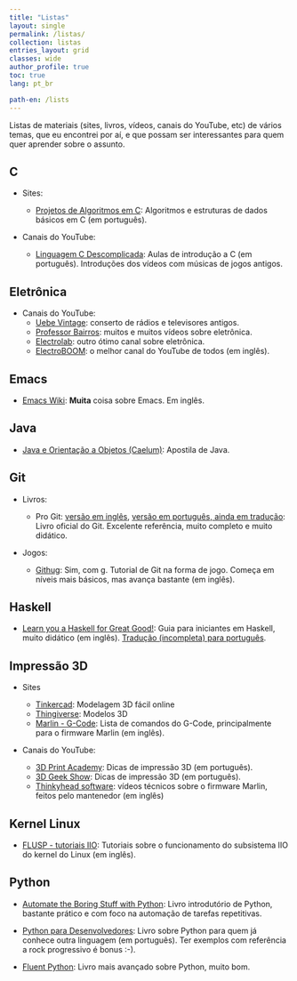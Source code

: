 ```yaml
---
title: "Listas"
layout: single
permalink: /listas/
collection: listas
entries_layout: grid
classes: wide
author_profile: true
toc: true
lang: pt_br

path-en: /lists
---
```



Listas de materiais (sites, livros, vídeos, canais do YouTube, etc) de vários
temas, que eu encontrei por aí, e que possam ser interessantes para quem quer
aprender sobre o assunto.

## C
- Sites:
  - [Projetos de Algoritmos em C](https://www.ime.usp.br/~pf/algoritmos/):
    Algoritmos e estruturas de dados básicos em C (em português).

- Canais do YouTube:
  - [Linguagem C Descomplicada](https://www.youtube.com/playlist?list=PL8iN9FQ7_jt4DJbeQqv--jpTy-2gTA3Cp):
  Aulas de introdução a C (em português). Introduções dos vídeos com músicas de
  jogos antigos.

## Eletrônica
- Canais do YouTube:
  - [Uebe Vintage](https://www.youtube.com/@UebeVintage): conserto de rádios e televisores antigos.
  - [Professor Bairros](https://www.youtube.com/@professorbairros): muitos e muitos vídeos sobre eletrônica.
  - [Electrolab](https://www.youtube.com/@Electrolab-Eletronica): outro ótimo canal sobre eletrônica.
  - [ElectroBOOM](https://www.youtube.com/@ElectroBOOM): o melhor canal do YouTube de todos (em inglês). 

## Emacs
- [Emacs Wiki](https://www.emacswiki.org/): **Muita** coisa sobre Emacs. Em inglês.

## Java

- [Java e Orientação a Objetos (Caelum)](https://www.caelum.com.br/apostila-java-orientacao-objetos): Apostila de Java.

## Git

- Livros:
  - Pro Git: [versão em inglês](https://git-scm.com/book/en/v2),
  [versão em português, ainda em tradução](https://git-scm.com/book/pt-br/v2):
  Livro oficial do Git. Excelente referência, muito completo e muito didático.

- Jogos:
  - [Githug](https://github.com/Gazler/githug): Sim, com g. Tutorial de Git na
    forma de jogo. Começa em níveis mais básicos, mas avança bastante (em inglês).

## Haskell

- [Learn you a Haskell for Great Good!](http://learnyouahaskell.com/): Guia para
  iniciantes em Haskell, muito didático (em inglês).
  [Tradução (incompleta) para português](http://haskell.tailorfontela.com.br/).

## Impressão 3D

- Sites
  - [Tinkercad](https://www.tinkercad.com): Modelagem 3D fácil online
  - [Thingiverse](https://www.thingiverse.com/): Modelos 3D
  - [Marlin - G-Code](https://marlinfw.org/docs/gcode/G000-G001.html): Lista de comandos do G-Code, principalmente para o
    firmware Marlin (em inglês).

- Canais do YouTube:
  - [3D Print Academy](https://www.youtube.com/c/3DPrintAcademy): Dicas de
    impressão 3D (em português).
  - [3D Geek Show](https://www.youtube.com/c/3DGeekShow): Dicas de
    impressão 3D (em português).
  - [Thinkyhead software](https://www.youtube.com/channel/UCXIq_IbBktwW5aHVAo0ODOw):
    vídeos técnicos sobre o firmware Marlin, feitos pelo mantenedor (em inglês)

## Kernel Linux

- [FLUSP - tutoriais IIO](https://flusp.ime.usp.br/kernel_iio/): Tutoriais sobre
  o funcionamento do subsistema IIO do kernel do Linux (em inglês).
  
## Python
- [Automate the Boring Stuff with Python](https://automatetheboringstuff.com/):
  Livro introdutório de Python, bastante prático e com foco na automação de
  tarefas repetitivas.

- [Python para Desenvolvedores](https://novatec.com.br/livros/python-para-desenvolvedores/): 
  Livro sobre Python para quem já conhece outra linguagem (em português). Ter exemplos com
  referência a rock progressivo é bonus :-).

- [Fluent Python](https://www.oreilly.com/library/view/fluent-python-2nd/9781492056348/):
  Livro mais avançado sobre Python, muito bom.
